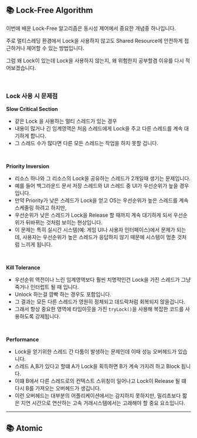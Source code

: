 ## 📚 Lock-Free Algorithm

이번에 배운 Lock-Free 알고리즘은 동시성 제어에서 중요한 개념중 하나입니다.

주로 멀티스레딩 환경에서 Lock을 사용하지 않고도 Shared Resource에 안전하게 접근하거나 제어할 수 있는 방법입니다.

그럼 왜 Lock이 있는데 Lock을 사용하지 않는지, 왜 위험한지 공부할겸 이유를 다시 적어보겠습니다.

<br>

### Lock 사용 시 문제점

**Slow Critical Section**

- 같은 Lock 을 사용하는 멀티 스레드가 있는 경우
- 내용이 많거나 긴 임계영역은 처음 스레드에게 Lock을 주고 다른 스레드를 계속 대기하게 합니다.
- 그 스레드 수가 많다면 다른 모든 스레드는 작업을 하지 못할 겁니다.

<br>

**Priority Inversion**

- 리소스 하나와 그 리소스의 Lock을 공유하는 스레드가 2개일때 생기는 문제입니다.
- 예를 들어 백그라운드 문서 저장 스레드와 UI 스레드 중 UI가 우선순위가 높을 경우입니다.
- 만약 Priority가 낮은 스레드가 Lock을 얻고 OS는 우선순위가 높은 스레드를 계속 스케줄링 하려고 하지만,
- 우선순위가 낮은 스레드가 Lock을 Release 할 때까지 계속 대기하게 되서 우선순위가 뒤바뀌는 것처럼 보이는 현상입니다.
- 이 문제는 특히 실시간 시스템(예: 게임 UI나 사용자 인터페이스)에서 문제가 되는데, 사용자는 우선순위가 높은 스레드가 응답하지 않기 때문에 시스템이 멈춘 것처럼 느끼게 됩니다.

<br>

**Kill Tolerance**

- 우선순위 역전이나 느린 임계영역보다 훨씬 치명적인건 Lock을 가진 스레드가 그냥 죽거나 인터럽트 될 때 입니다.
- Unlock 하는걸 깜빡 하는 경우도 포함입니다.
- 그 결과는 모든 다른 스레드가 영원히 정체되고 데드락처럼 회복되지 않을겁니다.
- 그래서 항상 중요한 영역에 타임아웃을 가진 `tryLock()`을 사용해 복잡한 코드를 사용하도록 강제됩니다.

<br>

**Performance**

- Lock을 얻기위한 스레드 간 다툼이 발생하는 문제인데 이때 성능 오버헤드가 있습니다.
- 스레드 A,B가 있다고 할떄 A가 Lock을 획득하면 B가 계속 가지려 하고 Block 됩니다.
- 이떄 B에서 다른 스레드로의 컨텍스트 스위칭이 일어나고 Lock이 Release 될 떄 다시 B를 가져오는 오버헤드가 생깁니다.
- 이런 오버헤드는 대부분의 어플리케이션에서는 감지하지 못하지만, 밀리초보다 짧은 지연 시간으로 연산하는 고속 거래시스템에서는 고래해야 할 중요 요소입니다.

---

## 📚 Atomic

